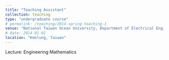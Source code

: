 ```yaml
---
title: "Teaching Assistant"
collection: teaching
type: "undergraduate course"
# permalink: /teaching/2014-spring-teaching-1
venue: "National Taiwan Ocean University, Department of Electrical Engineering"
# date: 2014-01-01
location: "Keelung, Taiwan"
---
```


Lecture: Engineering Mathematics

<!-- Heading 1
======

Heading 2
======

Heading 3
====== -->